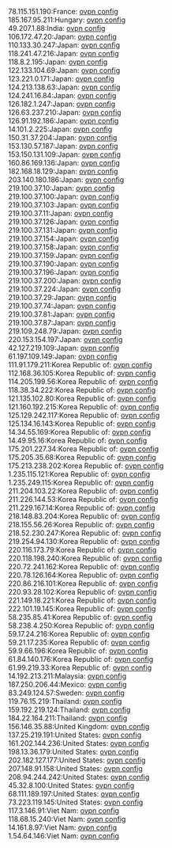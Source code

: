 78.115.151.190:France: [ovpn config](vpn/78_115_151_190.ovpn)  
185.167.95.211:Hungary: [ovpn config](vpn/185_167_95_211.ovpn)  
49.207.1.88:India: [ovpn config](vpn/49_207_1_88.ovpn)  
106.172.47.20:Japan: [ovpn config](vpn/106_172_47_20.ovpn)  
110.133.30.247:Japan: [ovpn config](vpn/110_133_30_247.ovpn)  
118.241.47.216:Japan: [ovpn config](vpn/118_241_47_216.ovpn)  
118.8.2.195:Japan: [ovpn config](vpn/118_8_2_195.ovpn)  
122.133.104.69:Japan: [ovpn config](vpn/122_133_104_69.ovpn)  
123.221.0.171:Japan: [ovpn config](vpn/123_221_0_171.ovpn)  
124.213.138.63:Japan: [ovpn config](vpn/124_213_138_63.ovpn)  
124.241.16.84:Japan: [ovpn config](vpn/124_241_16_84.ovpn)  
126.182.1.247:Japan: [ovpn config](vpn/126_182_1_247.ovpn)  
126.63.237.210:Japan: [ovpn config](vpn/126_63_237_210.ovpn)  
126.91.192.186:Japan: [ovpn config](vpn/126_91_192_186.ovpn)  
14.101.2.225:Japan: [ovpn config](vpn/14_101_2_225.ovpn)  
150.31.37.204:Japan: [ovpn config](vpn/150_31_37_204.ovpn)  
153.130.57.187:Japan: [ovpn config](vpn/153_130_57_187.ovpn)  
153.150.131.109:Japan: [ovpn config](vpn/153_150_131_109.ovpn)  
160.86.169.136:Japan: [ovpn config](vpn/160_86_169_136.ovpn)  
182.168.18.129:Japan: [ovpn config](vpn/182_168_18_129.ovpn)  
203.140.180.186:Japan: [ovpn config](vpn/203_140_180_186.ovpn)  
219.100.37.10:Japan: [ovpn config](vpn/219_100_37_10.ovpn)  
219.100.37.100:Japan: [ovpn config](vpn/219_100_37_100.ovpn)  
219.100.37.103:Japan: [ovpn config](vpn/219_100_37_103.ovpn)  
219.100.37.11:Japan: [ovpn config](vpn/219_100_37_11.ovpn)  
219.100.37.126:Japan: [ovpn config](vpn/219_100_37_126.ovpn)  
219.100.37.131:Japan: [ovpn config](vpn/219_100_37_131.ovpn)  
219.100.37.154:Japan: [ovpn config](vpn/219_100_37_154.ovpn)  
219.100.37.158:Japan: [ovpn config](vpn/219_100_37_158.ovpn)  
219.100.37.159:Japan: [ovpn config](vpn/219_100_37_159.ovpn)  
219.100.37.190:Japan: [ovpn config](vpn/219_100_37_190.ovpn)  
219.100.37.196:Japan: [ovpn config](vpn/219_100_37_196.ovpn)  
219.100.37.200:Japan: [ovpn config](vpn/219_100_37_200.ovpn)  
219.100.37.224:Japan: [ovpn config](vpn/219_100_37_224.ovpn)  
219.100.37.29:Japan: [ovpn config](vpn/219_100_37_29.ovpn)  
219.100.37.74:Japan: [ovpn config](vpn/219_100_37_74.ovpn)  
219.100.37.81:Japan: [ovpn config](vpn/219_100_37_81.ovpn)  
219.100.37.87:Japan: [ovpn config](vpn/219_100_37_87.ovpn)  
219.109.248.79:Japan: [ovpn config](vpn/219_109_248_79.ovpn)  
220.153.154.197:Japan: [ovpn config](vpn/220_153_154_197.ovpn)  
42.127.219.109:Japan: [ovpn config](vpn/42_127_219_109.ovpn)  
61.197.109.149:Japan: [ovpn config](vpn/61_197_109_149.ovpn)  
111.91.179.211:Korea Republic of: [ovpn config](vpn/111_91_179_211.ovpn)  
112.168.36.105:Korea Republic of: [ovpn config](vpn/112_168_36_105.ovpn)  
114.205.199.56:Korea Republic of: [ovpn config](vpn/114_205_199_56.ovpn)  
118.38.34.222:Korea Republic of: [ovpn config](vpn/118_38_34_222.ovpn)  
121.135.102.80:Korea Republic of: [ovpn config](vpn/121_135_102_80.ovpn)  
121.160.192.215:Korea Republic of: [ovpn config](vpn/121_160_192_215.ovpn)  
125.129.242.117:Korea Republic of: [ovpn config](vpn/125_129_242_117.ovpn)  
125.134.16.143:Korea Republic of: [ovpn config](vpn/125_134_16_143.ovpn)  
14.34.55.169:Korea Republic of: [ovpn config](vpn/14_34_55_169.ovpn)  
14.49.95.16:Korea Republic of: [ovpn config](vpn/14_49_95_16.ovpn)  
175.201.227.34:Korea Republic of: [ovpn config](vpn/175_201_227_34.ovpn)  
175.205.35.68:Korea Republic of: [ovpn config](vpn/175_205_35_68.ovpn)  
175.213.238.202:Korea Republic of: [ovpn config](vpn/175_213_238_202.ovpn)  
1.235.115.121:Korea Republic of: [ovpn config](vpn/1_235_115_121.ovpn)  
1.235.249.115:Korea Republic of: [ovpn config](vpn/1_235_249_115.ovpn)  
211.204.103.22:Korea Republic of: [ovpn config](vpn/211_204_103_22.ovpn)  
211.226.144.53:Korea Republic of: [ovpn config](vpn/211_226_144_53.ovpn)  
211.229.167.14:Korea Republic of: [ovpn config](vpn/211_229_167_14.ovpn)  
218.148.83.204:Korea Republic of: [ovpn config](vpn/218_148_83_204.ovpn)  
218.155.56.26:Korea Republic of: [ovpn config](vpn/218_155_56_26.ovpn)  
218.52.230.247:Korea Republic of: [ovpn config](vpn/218_52_230_247.ovpn)  
219.254.94.130:Korea Republic of: [ovpn config](vpn/219_254_94_130.ovpn)  
220.116.173.79:Korea Republic of: [ovpn config](vpn/220_116_173_79.ovpn)  
220.118.198.240:Korea Republic of: [ovpn config](vpn/220_118_198_240.ovpn)  
220.72.241.162:Korea Republic of: [ovpn config](vpn/220_72_241_162.ovpn)  
220.78.126.164:Korea Republic of: [ovpn config](vpn/220_78_126_164.ovpn)  
220.86.216.101:Korea Republic of: [ovpn config](vpn/220_86_216_101.ovpn)  
220.93.28.102:Korea Republic of: [ovpn config](vpn/220_93_28_102.ovpn)  
221.149.18.221:Korea Republic of: [ovpn config](vpn/221_149_18_221.ovpn)  
222.101.19.145:Korea Republic of: [ovpn config](vpn/222_101_19_145.ovpn)  
58.235.85.41:Korea Republic of: [ovpn config](vpn/58_235_85_41.ovpn)  
58.238.4.250:Korea Republic of: [ovpn config](vpn/58_238_4_250.ovpn)  
59.17.24.216:Korea Republic of: [ovpn config](vpn/59_17_24_216.ovpn)  
59.21.17.235:Korea Republic of: [ovpn config](vpn/59_21_17_235.ovpn)  
59.9.66.196:Korea Republic of: [ovpn config](vpn/59_9_66_196.ovpn)  
61.84.140.176:Korea Republic of: [ovpn config](vpn/61_84_140_176.ovpn)  
61.99.219.33:Korea Republic of: [ovpn config](vpn/61_99_219_33.ovpn)  
14.192.213.211:Malaysia: [ovpn config](vpn/14_192_213_211.ovpn)  
187.250.206.44:Mexico: [ovpn config](vpn/187_250_206_44.ovpn)  
83.249.124.57:Sweden: [ovpn config](vpn/83_249_124_57.ovpn)  
119.76.15.219:Thailand: [ovpn config](vpn/119_76_15_219.ovpn)  
159.192.219.124:Thailand: [ovpn config](vpn/159_192_219_124.ovpn)  
184.22.164.211:Thailand: [ovpn config](vpn/184_22_164_211.ovpn)  
156.146.35.88:United Kingdom: [ovpn config](vpn/156_146_35_88.ovpn)  
137.25.219.191:United States: [ovpn config](vpn/137_25_219_191.ovpn)  
161.202.144.236:United States: [ovpn config](vpn/161_202_144_236.ovpn)  
198.13.36.179:United States: [ovpn config](vpn/198_13_36_179.ovpn)  
202.182.127.177:United States: [ovpn config](vpn/202_182_127_177.ovpn)  
207.148.91.158:United States: [ovpn config](vpn/207_148_91_158.ovpn)  
208.94.244.242:United States: [ovpn config](vpn/208_94_244_242.ovpn)  
45.32.8.100:United States: [ovpn config](vpn/45_32_8_100.ovpn)  
68.111.189.197:United States: [ovpn config](vpn/68_111_189_197.ovpn)  
73.223.119.145:United States: [ovpn config](vpn/73_223_119_145.ovpn)  
117.3.146.91:Viet Nam: [ovpn config](vpn/117_3_146_91.ovpn)  
118.68.15.240:Viet Nam: [ovpn config](vpn/118_68_15_240.ovpn)  
14.161.8.97:Viet Nam: [ovpn config](vpn/14_161_8_97.ovpn)  
1.54.64.146:Viet Nam: [ovpn config](vpn/1_54_64_146.ovpn)  
